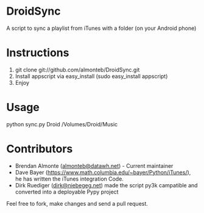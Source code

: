 
# DroidSync

A script to sync a playlist from iTunes with a folder (on your Android phone)

# Instructions

1. git clone git://github.com/almonteb/DroidSync.git
2. Install appscript via easy_install (sudo easy_install appscript)
3. Enjoy

# Usage

python sync.py Droid /Volumes/Droid/Music

# Contributors

- Brendan Almonte (almonteb@datawh.net) - Current maintainer
- Dave Bayer (https://www.math.columbia.edu/~bayer/Python/iTunes/), he
  has written the iTunes integration Code.
- Dirk Ruediger (dirk@niebegeg.net) made the script py3k campatible and
  converted into a deployable Pypy project

Feel free to fork, make changes and send a pull request.